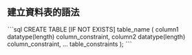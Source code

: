 ## 建立資料表的語法

ˋˋˋsql
CREATE TABLE [IF NOT EXISTS] table_name (
   column1 datatype(length) column_constraint,
   column2 datatype(length) column_constraint,
   ...
   table_constraints
);
ˋˋˋ